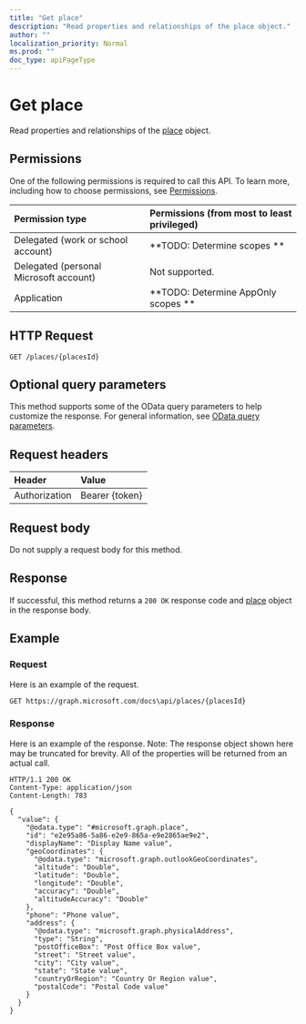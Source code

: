 ```yaml
---
title: "Get place"
description: "Read properties and relationships of the place object."
author: ""
localization_priority: Normal
ms.prod: ""
doc_type: apiPageType
---
```


# Get place

Read properties and relationships of the [place](../resources/place.md) object.

## Permissions
One of the following permissions is required to call this API. To learn more, including how to choose permissions, see [Permissions](/concepts/permissions-reference.md).

|Permission type|Permissions (from most to least privileged)|
|:---|:---|
|Delegated (work or school account)|**TODO: Determine scopes **|
|Delegated (personal Microsoft account)|Not supported.|
|Application|**TODO: Determine AppOnly scopes **|

## HTTP Request
<!-- {
  "blockType": "ignored"
}
-->
``` http
GET /places/{placesId}
```

## Optional query parameters
This method supports some of the OData query parameters to help customize the response. For general information, see [OData query parameters](/graph/query-parameters).

## Request headers
|Header|Value|
|:---|:---|
|Authorization|Bearer {token}|

## Request body
Do not supply a request body for this method.

## Response
If successful, this method returns a `200 OK` response code and [place](../resources/place.md) object in the response body.

## Example

### Request
Here is an example of the request.
<!-- {
  "blockType": "request",
  "name": "get_place"
}
-->
``` http
GET https://graph.microsoft.com/docs\api/places/{placesId}
```

### Response
Here is an example of the response. Note: The response object shown here may be truncated for brevity. All of the properties will be returned from an actual call.
<!-- {
  "blockType": "response",
  "truncated": true,
  "@odata.type": "microsoft.graph.place"
}
-->
``` http
HTTP/1.1 200 OK
Content-Type: application/json
Content-Length: 783

{
  "value": {
    "@odata.type": "#microsoft.graph.place",
    "id": "e2e95a86-5a86-e2e9-865a-e9e2865ae9e2",
    "displayName": "Display Name value",
    "geoCoordinates": {
      "@odata.type": "microsoft.graph.outlookGeoCoordinates",
      "altitude": "Double",
      "latitude": "Double",
      "longitude": "Double",
      "accuracy": "Double",
      "altitudeAccuracy": "Double"
    },
    "phone": "Phone value",
    "address": {
      "@odata.type": "microsoft.graph.physicalAddress",
      "type": "String",
      "postOfficeBox": "Post Office Box value",
      "street": "Street value",
      "city": "City value",
      "state": "State value",
      "countryOrRegion": "Country Or Region value",
      "postalCode": "Postal Code value"
    }
  }
}
```

